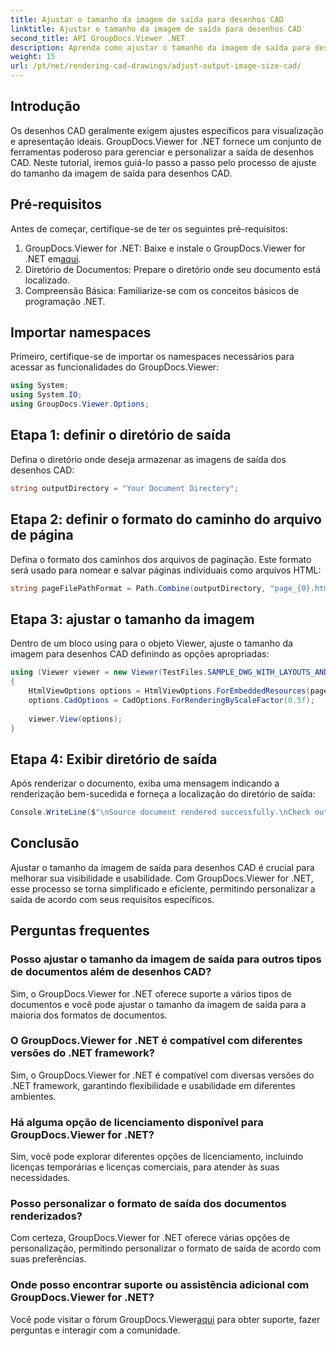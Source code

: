 ```yaml
---
title: Ajustar o tamanho da imagem de saída para desenhos CAD
linktitle: Ajustar o tamanho da imagem de saída para desenhos CAD
second_title: API GroupDocs.Viewer .NET
description: Aprenda como ajustar o tamanho da imagem de saída para desenhos CAD usando GroupDocs.Viewer for .NET. Melhore a visibilidade e a usabilidade sem esforço.
weight: 15
url: /pt/net/rendering-cad-drawings/adjust-output-image-size-cad/
---
```

## Introdução
Os desenhos CAD geralmente exigem ajustes específicos para visualização e apresentação ideais. GroupDocs.Viewer for .NET fornece um conjunto de ferramentas poderoso para gerenciar e personalizar a saída de desenhos CAD. Neste tutorial, iremos guiá-lo passo a passo pelo processo de ajuste do tamanho da imagem de saída para desenhos CAD.
## Pré-requisitos
Antes de começar, certifique-se de ter os seguintes pré-requisitos:
1.  GroupDocs.Viewer for .NET: Baixe e instale o GroupDocs.Viewer for .NET em[aqui](https://releases.groupdocs.com/viewer/net/).
2. Diretório de Documentos: Prepare o diretório onde seu documento está localizado.
3. Compreensão Básica: Familiarize-se com os conceitos básicos de programação .NET.

## Importar namespaces
Primeiro, certifique-se de importar os namespaces necessários para acessar as funcionalidades do GroupDocs.Viewer:
```csharp
using System;
using System.IO;
using GroupDocs.Viewer.Options;
```
## Etapa 1: definir o diretório de saída
Defina o diretório onde deseja armazenar as imagens de saída dos desenhos CAD:
```csharp
string outputDirectory = "Your Document Directory";
```
## Etapa 2: definir o formato do caminho do arquivo de página
Defina o formato dos caminhos dos arquivos de paginação. Este formato será usado para nomear e salvar páginas individuais como arquivos HTML:
```csharp
string pageFilePathFormat = Path.Combine(outputDirectory, "page_{0}.html");
```
## Etapa 3: ajustar o tamanho da imagem
Dentro de um bloco using para o objeto Viewer, ajuste o tamanho da imagem para desenhos CAD definindo as opções apropriadas:
```csharp
using (Viewer viewer = new Viewer(TestFiles.SAMPLE_DWG_WITH_LAYOUTS_AND_LAYERS))
{
    HtmlViewOptions options = HtmlViewOptions.ForEmbeddedResources(pageFilePathFormat);
    options.CadOptions = CadOptions.ForRenderingByScaleFactor(0.5f);
    
    viewer.View(options);
}
```
## Etapa 4: Exibir diretório de saída
Após renderizar o documento, exiba uma mensagem indicando a renderização bem-sucedida e forneça a localização do diretório de saída:
```csharp
Console.WriteLine($"\nSource document rendered successfully.\nCheck output in {outputDirectory}.");
```

## Conclusão
Ajustar o tamanho da imagem de saída para desenhos CAD é crucial para melhorar sua visibilidade e usabilidade. Com GroupDocs.Viewer for .NET, esse processo se torna simplificado e eficiente, permitindo personalizar a saída de acordo com seus requisitos específicos.
## Perguntas frequentes
### Posso ajustar o tamanho da imagem de saída para outros tipos de documentos além de desenhos CAD?
Sim, o GroupDocs.Viewer for .NET oferece suporte a vários tipos de documentos e você pode ajustar o tamanho da imagem de saída para a maioria dos formatos de documentos.
### O GroupDocs.Viewer for .NET é compatível com diferentes versões do .NET framework?
Sim, o GroupDocs.Viewer for .NET é compatível com diversas versões do .NET framework, garantindo flexibilidade e usabilidade em diferentes ambientes.
### Há alguma opção de licenciamento disponível para GroupDocs.Viewer for .NET?
Sim, você pode explorar diferentes opções de licenciamento, incluindo licenças temporárias e licenças comerciais, para atender às suas necessidades.
### Posso personalizar o formato de saída dos documentos renderizados?
Com certeza, GroupDocs.Viewer for .NET oferece várias opções de personalização, permitindo personalizar o formato de saída de acordo com suas preferências.
### Onde posso encontrar suporte ou assistência adicional com GroupDocs.Viewer for .NET?
 Você pode visitar o fórum GroupDocs.Viewer[aqui](https://forum.groupdocs.com/c/viewer/9) para obter suporte, fazer perguntas e interagir com a comunidade.